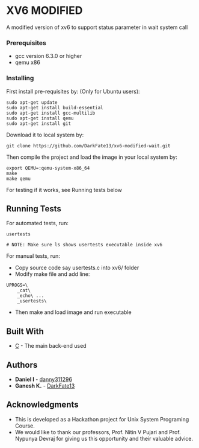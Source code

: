 # XV6 MODIFIED

A modified version of xv6 to support status parameter in wait system call

### Prerequisites

* gcc version 6.3.0 or higher
* qemu x86

### Installing

First install pre-requisites by: (Only for Ubuntu users):

```
sudo apt-get update
sudo apt-get install build-essential
sudo apt-get install gcc-multilib
sudo apt-get install qemu
sudo apt-get install git
```

Download it to local system by:

```
git clone https://github.com/DarkFate13/xv6-modified-wait.git
```

Then compile the project and load the image in your local system by:

```
export QEMU=:qemu-system-x86_64
make
make qemu
```
For testing if it works, see Running tests below

## Running Tests

For automated tests, run:

``` 
usertests

# NOTE: Make sure ls shows usertests executable inside xv6
```

For manual tests, run:

* Copy source code say usertests.c into xv6/ folder
* Modify make file and add line:
```
UPROGS=\
    _cat\
    _echo\ ...
	_usertests\
```
* Then make and load image and run executable


## Built With

* [C](https://en.wikipedia.org/wiki/C_(programming_language)) - The main back-end used

## Authors

* **Daniel I** - [danny311296](https://github.com/danny311296)
* **Ganesh K.** - [DarkFate13](https://github.com/DarkFate13)

## Acknowledgments

* This is developed as a Hackathon project for Unix System Programing Course.
* We would like to thank our professors, Prof. Nitin V Pujari and Prof. Nypunya Devraj for giving us this opportunity and their valuable advice.
